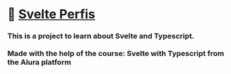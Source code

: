 <h1>🚀 <a href="https://svelte-perfis.vercel.app" target="_blank">Svelte Perfis</a></h1>

<h3>This is a project to learn about Svelte and Typescript. <br><br> Made with the help of the course: Svelte with Typescript from the Alura platform</h3>
